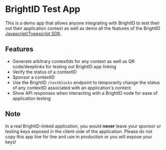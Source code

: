 # BrightID Test App

This is a demo app that allows anyone integrating with BrightID to test their out their application context as well as demo all the features of the BrightID [Javascript/Typescript SDK](https://www.npmjs.com/package/brightid_sdk).

## Features

- Generate arbitrary contextIds for any context as well as QR code/deeplinks for testing out BrightID app linking
- Verify the status of a contextID
- Sponsor a contextID 
- Use the BrightID `/testblocks` endpoint to temporarily change the status of any contextID associated with an application's content
- Show API responses when interacting with a BrightID node for ease of application testing
## Note

In a real BrightID-linked application, you would **never** leave your sponsor or testing keys exposed in the client-side of the application.  Please do not copy this app line for line and use in production or you will expose your keys!

